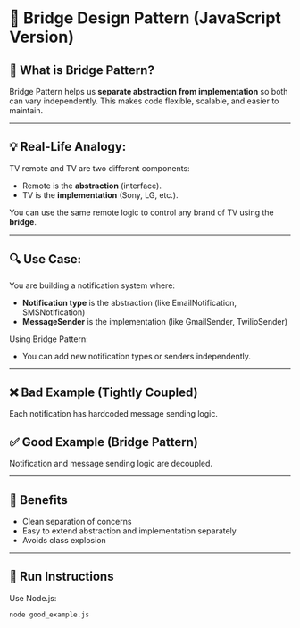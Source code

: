 # 🌉 Bridge Design Pattern (JavaScript Version)

## 📖 What is Bridge Pattern?

Bridge Pattern helps us **separate abstraction from implementation** so both can vary independently. This makes code flexible, scalable, and easier to maintain.

---

## 💡 Real-Life Analogy:
TV remote and TV are two different components:
- Remote is the **abstraction** (interface).
- TV is the **implementation** (Sony, LG, etc.).

You can use the same remote logic to control any brand of TV using the **bridge**.

---

## 🔍 Use Case:
You are building a notification system where:
- **Notification type** is the abstraction (like EmailNotification, SMSNotification)
- **MessageSender** is the implementation (like GmailSender, TwilioSender)

Using Bridge Pattern:
- You can add new notification types or senders independently.

---

## ❌ Bad Example (Tightly Coupled)
Each notification has hardcoded message sending logic.

## ✅ Good Example (Bridge Pattern)
Notification and message sending logic are decoupled.

---

## 🎯 Benefits
- Clean separation of concerns
- Easy to extend abstraction and implementation separately
- Avoids class explosion

---

## 🚀 Run Instructions
Use Node.js:

```bash
node good_example.js
```